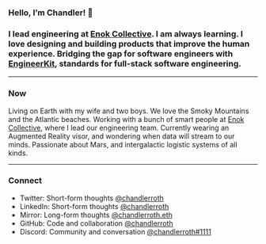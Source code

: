 ### Hello, I’m Chandler! 👋

### I lead engineering at [Enok Collective](https://enok.co). I am always learning. I love designing and building products that improve the human experience. Bridging the gap for software engineers with [EngineerKit](https://engineerkit.com), standards for full-stack software engineering.

----

### Now

Living on Earth with my wife and two boys. We love the Smoky Mountains and the Atlantic beaches. Working with a bunch of smart people at [Enok Collective](https://enok.co), where I lead our engineering team. Currently wearing an Augmented Reality visor, and wondering when data will stream to our minds. Passionate about Mars, and intergalactic logistic systems of all kinds.

----

### Connect

- Twitter: Short-form thoughts [@chandlerroth](https://twitter.com)
- LinkedIn: Short-form thoughts [@chandlerroth](https://www.linkedin.com/in/chandlerroth)
- Mirror: Long-form thoughts [@chandlerroth.eth](https://mirror.xyz/chandlerroth.eth)
- GitHub: Code and collaboration [@chandlerroth](https://github.com/chandlerroth)
- Discord: Community and conversation [@chandlerroth#1111](https://discord.gg/bDVYvG3Czd)
